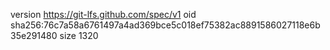 version https://git-lfs.github.com/spec/v1
oid sha256:76c7a58a6761497a4ad369bce5c018ef75382ac8891586027118e6b35e291480
size 1320
